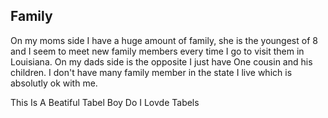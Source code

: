<!DOCTYPE html>
<html>
<head>
  <meta charset ="utf-8">
  <meta name="viewport" content="width=device-width, initial-scale=1">
</head>

<body>
  <h2>Family</h2>
    <p>
    On my moms side I have a huge amount of family, she is the youngest of 8 and I seem to meet new family members every time I go to visit them in Louisiana. On my dads side is the opposite I just have One cousin and his children. I don't have many family member in the state I live which is absolutly ok with me. 
    </p>
  
<tabel>
  <tr>
    <th>This</th>
    <th>Is</th>
    <th>A</th> 
    <th>Beatiful</th>
    <th>Tabel</th>
  </tr>
    <tr>
    <th>Boy</th>
    <th>Do</th>
    <th>I</th> 
    <th>Lovde</th>
    <th>Tabels</th>
  </tr>
</tabel>




</body>
</html>
